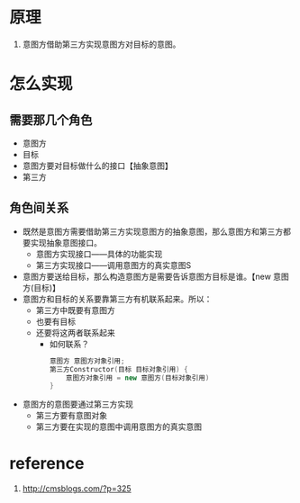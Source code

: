 # 原理
1. 意图方借助第三方实现意图方对目标的意图。

# 怎么实现
## 需要那几个角色
  - 意图方
  - 目标
  - 意图方要对目标做什么的接口【抽象意图】
  - 第三方
## 角色间关系
  - 既然是意图方需要借助第三方实现意图方的抽象意图，那么意图方和第三方都要实现抽象意图接口。
    - 意图方实现接口——具体的功能实现
    - 第三方实现接口——调用意图方的真实意图S
  - 意图方要送给目标，那么构造意图方是需要告诉意图方目标是谁。【new 意图方(目标)】
  - 意图方和目标的关系要靠第三方有机联系起来。所以：
    - 第三方中既要有意图方
    - 也要有目标
    - 还要将这两者联系起来
      - 如何联系？
        ```java
        意图方 意图方对象引用;
        第三方Constructor(目标 目标对象引用) {
            意图方对象引用 = new 意图方(目标对象引用)
        }
        ```
  - 意图方的意图要通过第三方实现
    - 第三方要有意图对象
    - 第三方要在实现的意图中调用意图方的真实意图

# reference
1. http://cmsblogs.com/?p=325
